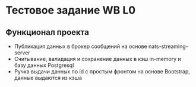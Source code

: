 # Тестовое задание WB L0

## Функционал проекта

- Публикация данных в брокер сообщений на основе nats-streaming-server
- Считывание, валидация и сохранение данных в кэш in-memory и базу данных Postgresql
- Ручка выдачи данных по id c простым фронтом на основе Bootstrap, данные выдаются из кэша
